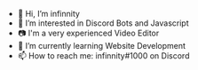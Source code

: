 - 👋 Hi, I’m infinnity
- 👀 I’m interested in Discord Bots and Javascript
- 📷 I'm a very experienced Video Editor
- 🌱 I’m currently learning Website Development
- 📫 How to reach me: infinnity#1000 on Discord

<!---
infinnity39/infinnity39 is a ✨ special ✨ repository because its `README.md` (this file) appears on your GitHub profile.
You can click the Preview link to take a look at your changes.
--->

